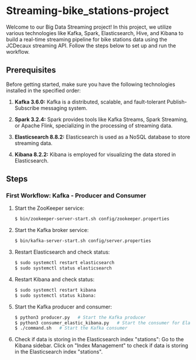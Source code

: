 # Streaming-bike_stations-project

Welcome to our Big Data Streaming project! In this project, we utilize various technologies like Kafka, Spark, Elasticsearch, Hive, and Kibana to build a real-time streaming pipeline for bike stations data using the JCDecaux streaming API. Follow the steps below to set up and run the workflow.

## Prerequisites

Before getting started, make sure you have the following technologies installed in the specified order:

1. **Kafka 3.6.0:** Kafka is a distributed, scalable, and fault-tolerant Publish-Subscribe messaging system.

2. **Spark 3.2.4:** Spark provides tools like Kafka Streams, Spark Streaming, or Apache Flink, specializing in the processing of streaming data.

3. **Elasticsearch 8.8.2:** Elasticsearch is used as a NoSQL database to store streaming data.

4. **Kibana 8.2.2:** Kibana is employed for visualizing the data stored in Elasticsearch.

## Steps

### First Workflow: Kafka - Producer and Consumer

1. Start the ZooKeeper service:

   ```bash
   $ bin/zookeeper-server-start.sh config/zookeeper.properties
2. Start the Kafka broker service:
   
   ```bash
   $ bin/kafka-server-start.sh config/server.properties
3. Restart Elasticsearch and check status:
   ```bash
   $ sudo systemctl restart elasticsearch
   $ sudo systemctl status elasticsearch
4. Restart Kibana and check status:
   ```bash
   $ sudo systemctl restart kibana
   $ sudo systemctl status kibana:
6. Start the Kafka producer and consumer:
   ```bash
   $ python3 producer.py   # Start the Kafka producer
   $ python3 consumer_elastic_kibana.py   # Start the consumer for Elasticsearch and Kibana
   $ ./command.sh   # Start the Kafka consumer
8. Check if data is storing in the Elasticsearch index "stations":
   Go to the Kibana sidebar.
   Click on "Index Management" to check if data is storing in the Elasticsearch index "stations".



